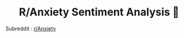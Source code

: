 <h1 align="center">R/Anxiety Sentiment Analysis 👋</h1>

Subreddit : [r/Anxiety](https://www.reddit.com/r/Anxiety/)
